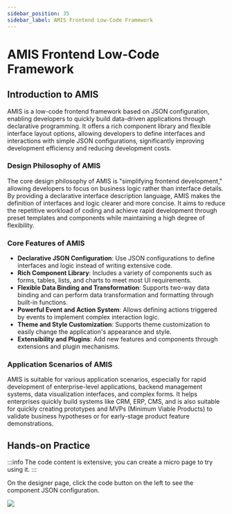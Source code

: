```yaml
---
sidebar_position: 35
sidebar_label: AMIS Frontend Low-Code Framework
---
```


# AMIS Frontend Low-Code Framework

## Introduction to AMIS

AMIS is a low-code frontend framework based on JSON configuration, enabling developers to quickly build data-driven applications through declarative programming. It offers a rich component library and flexible interface layout options, allowing developers to define interfaces and interactions with simple JSON configurations, significantly improving development efficiency and reducing development costs.

### Design Philosophy of AMIS
The core design philosophy of AMIS is "simplifying frontend development," allowing developers to focus on business logic rather than interface details. By providing a declarative interface description language, AMIS makes the definition of interfaces and logic clearer and more concise. It aims to reduce the repetitive workload of coding and achieve rapid development through preset templates and components while maintaining a high degree of flexibility.

### Core Features of AMIS
- **Declarative JSON Configuration**: Use JSON configurations to define interfaces and logic instead of writing extensive code.
- **Rich Component Library**: Includes a variety of components such as forms, tables, lists, and charts to meet most UI requirements.
- **Flexible Data Binding and Transformation**: Supports two-way data binding and can perform data transformation and formatting through built-in functions.
- **Powerful Event and Action System**: Allows defining actions triggered by events to implement complex interaction logic.
- **Theme and Style Customization**: Supports theme customization to easily change the application's appearance and style.
- **Extensibility and Plugins**: Add new features and components through extensions and plugin mechanisms.

### Application Scenarios of AMIS
AMIS is suitable for various application scenarios, especially for rapid development of enterprise-level applications, backend management systems, data visualization interfaces, and complex forms. It helps enterprises quickly build systems like CRM, ERP, CMS, and is also suitable for quickly creating prototypes and MVPs (Minimum Viable Products) to validate business hypotheses or for early-stage product feature demonstrations.

## Hands-on Practice

:::info
The code content is extensive; you can create a micro page to try using it.
:::

On the designer page, click the code button on the left to see the component JSON configuration.

![](/img/amis/design-tool-json.png)

<br/>
<br/>
